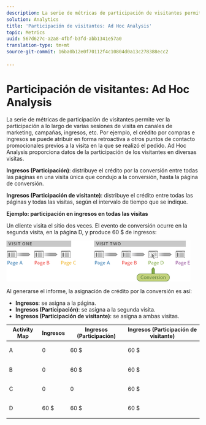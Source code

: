 ```yaml
---
description: La serie de métricas de participación de visitantes permite ver la participación a lo largo de varias sesiones de visita en canales de marketing, campañas, ingresos, etc. Por ejemplo, el crédito por compras e ingresos se puede atribuir en forma retroactiva a otros puntos de contacto promocionales previos a la visita en la que se realizó el pedido. Ad Hoc Analysis proporciona datos de la participación de los visitantes en diversas visitas.
solution: Analytics
title: 'Participación de visitantes: Ad Hoc Analysis'
topic: Metrics
uuid: 567d627c-a2a8-4fbf-b3fd-abb1341e57a0
translation-type: tm+mt
source-git-commit: 16ba0b12e0f70112f4c10804d0a13c278388ecc2

---
```



# Participación de visitantes: Ad Hoc Analysis

La serie de métricas de participación de visitantes permite ver la participación a lo largo de varias sesiones de visita en canales de marketing, campañas, ingresos, etc. Por ejemplo, el crédito por compras e ingresos se puede atribuir en forma retroactiva a otros puntos de contacto promocionales previos a la visita en la que se realizó el pedido. Ad Hoc Analysis proporciona datos de la participación de los visitantes en diversas visitas.

**Ingresos (Participación)**: distribuye el crédito por la conversión entre todas las páginas en una visita única que condujo a la conversión, hasta la página de conversión.

**Ingresos (Participación de visitante)**: distribuye el crédito entre todas las páginas y todas las visitas, según el intervalo de tiempo que se indique.

**Ejemplo: participación en ingresos en todas las visitas**

Un cliente visita el sitio dos veces. El evento de conversión ocurre en la segunda visita, en la página D, y produce 60 $ de ingresos:

![](assets/VisitorPaticipation.png)

Al generarse el informe, la asignación de crédito por la conversión es así:

* **Ingresos**: se asigna a la página.
* **Ingresos (Participación)**: se asigna a la segunda visita.
* **Ingresos (Participación de visitante)**: se asigna a ambas visitas.

<table id="table_91A7244E77854838A8392B49366FB445"> 
 <thead> 
  <tr> 
   <th colname="col1" class="entry"> Activity Map </th> 
   <th colname="col2" class="entry"> Ingresos </th> 
   <th colname="col3" class="entry"> Ingresos (Participación) </th> 
   <th colname="col4" class="entry"> Ingresos (Participación de visitante) </th> 
  </tr> 
 </thead>
 <tbody> 
  <tr> 
   <td colname="col1"> <p>A </p> </td> 
   <td colname="col2"> <p>0 </p> </td> 
   <td colname="col3"> <p>60 $ </p> </td> 
   <td colname="col4"> <p>60 $ </p> </td> 
  </tr> 
  <tr> 
   <td colname="col1"> <p>B </p> </td> 
   <td colname="col2"> <p>0 </p> </td> 
   <td colname="col3"> <p>60 $ </p> </td> 
   <td colname="col4"> <p>60 $ </p> </td> 
  </tr> 
  <tr> 
   <td colname="col1"> <p>C </p> </td> 
   <td colname="col2"> <p>0 </p> </td> 
   <td colname="col3"> <p>0 </p> </td> 
   <td colname="col4"> <p>60 $ </p> </td> 
  </tr> 
  <tr> 
   <td colname="col1"> <p>D </p> </td> 
   <td colname="col2"> <p>60 $ </p> </td> 
   <td colname="col3"> <p>60 $ </p> </td> 
   <td colname="col4"> <p>60 $ </p> </td> 
  </tr> 
 </tbody> 
</table>

